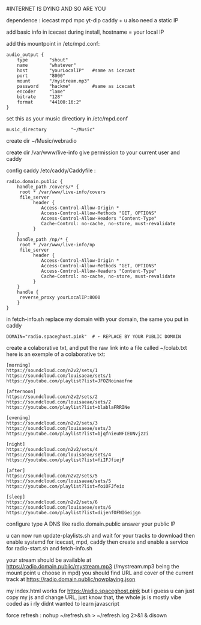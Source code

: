 #INTERNET IS DYING AND SO ARE YOU

dependence : icecast mpd mpc yt-dlp caddy + u also need a static IP

add basic info in icecast during install, hostname = your local IP

add this mountpoint in /etc/mpd.conf:

	audio_output {
	    type        "shout"
	    name        "whatever"		
	    host        "yourLocalIP"	#same as icecast
	    port        "8000"		      
	    mount       "/mystream.mp3" 
	    password    "hackme"        #same as icecast      
	    encoder     "lame"                
	    bitrate     "128"                 
	    format      "44100:16:2"
	}

set this as your music directiory in /etc/mpd.conf 

	music_directory         "~/Music"


create dir ~/Music/webradio

create dir /var/www/live-info give permission to your current user and caddy

config caddy /etc/caddy/Caddyfile :

	radio.domain.public {
		handle_path /covers/* {
		 root * /var/www/live-info/covers
		 file_server
	          header {
	             Access-Control-Allow-Origin *
	             Access-Control-Allow-Methods "GET, OPTIONS"
	             Access-Control-Allow-Headers "Content-Type"
	             Cache-Control: no-cache, no-store, must-revalidate
	          }
		}
		handle_path /np/* {
		 root * /var/www/live-info/np
		 file_server
	          header {
	             Access-Control-Allow-Origin *
	             Access-Control-Allow-Methods "GET, OPTIONS"
	             Access-Control-Allow-Headers "Content-Type"
	             Cache-Control: no-cache, no-store, must-revalidate
	          }
		}
		handle {
		 reverse_proxy yourLocalIP:8000
		}
	}

in fetch-info.sh replace my domain with your domain, the same you put in caddy

	DOMAIN="radio.spaceghost.pink"  # ← REPLACE BY YOUR PUBLIC DOMAIN

create a colaborative txt, and put the raw link into a file called ~/colab.txt
here is an exemple of a colaborative txt: 
	
	[morning]
	https://soundcloud.com/n2v2/sets/1
	https://soundcloud.com/louisaeae/sets/1
	https://youtube.com/playlist?list=JFOZNoinaofne
	
	[afternoon]
	https://soundcloud.com/n2v2/sets/2
	https://soundcloud.com/louisaeae/sets/2
	https://youtube.com/playlist?list=blablaFRRINe
	
	[evening]
	https://soundcloud.com/n2v2/sets/3
	https://soundcloud.com/louisaeae/sets/3
	https://youtube.com/playlist?list=bjqfnieuNFIEUNvjzzi
	
	[night]
	https://soundcloud.com/n2v2/sets/4
	https://soundcloud.com/louisaeae/sets/4
	https://youtube.com/playlist?list=fiIFJfiejF
	
	[after]
	https://soundcloud.com/n2v2/sets/5
	https://soundcloud.com/louisaeae/sets/5
	https://youtube.com/playlist?list=foiOFJfeio
	
	[sleep]
	https://soundcloud.com/n2v2/sets/6
	https://soundcloud.com/louisaeae/sets/6
	https://youtube.com/playlist?list=dijenfOFNIGeijgn

configure type A DNS like radio.domain.public answer your public IP

u can now run update-playlists.sh and wait for your tracks to download then enable systemd for icecast, mpd, caddy then create and enable a service for radio-start.sh and fetch-info.sh

your stream should be available at https://radio.domain.public/mystream.mp3 (/mystream.mp3 being the mount point u choose in mpd)
you should find URL and cover of the current track at https://radio.domain.public/nowplaying.json

my index.html works for https://radio.spaceghost.pink but i guess u can just copy my js and change URL, just know that, the whole js is mostly vibe coded as i rly didnt wanted to learn javascript 

force refresh : nohup ~/refresh.sh > ~/refresh.log 2>&1 & disown

